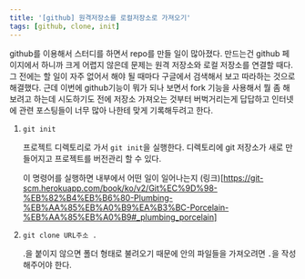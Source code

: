```yaml
---
title: '[github] 원격저장소를 로컬저장소로 가져오기'
tags: [github, clone, init]
---
```


github를 이용해서 스터디를 하면서 repo를 만들 일이 많아졌다. 만드는건 github 페이지에서 하니까 크게 어렵지 않은데 문제는 원격 저장소와 로컬 저장소를 연결할 때다. 그 전에는 할 일이 자주 없어서 해야 될 때마다 구글에서 검색해서 보고 따라하는 것으로 해결했다. 근데 이번에 github기능이 뭐가 되나 보면서 fork 기능을 사용해서 뭘 좀 해보려고 하는데 시도하기도 전에 저장소 가져오는 것부터 버벅거리는게 답답하고 인터넷에 관련 포스팅들이 너무 많아 나한테 맞게 기록해두려고 한다.

1. `git init`

   프로젝트 디렉토리로 가서 `git init`을 실행한다. 디렉토리에 git 저장소가 새로 만들어지고 프로젝트를 버전관리 할 수 있다.

   이 명령어를 실행하면 내부에서 어떤 일이 일어나는지 (링크)[https://git-scm.herokuapp.com/book/ko/v2/Git%EC%9D%98-%EB%82%B4%EB%B6%80-Plumbing-%EB%AA%85%EB%A0%B9%EA%B3%BC-Porcelain-%EB%AA%85%EB%A0%B9#_plumbing_porcelain]

2. `git clone URL주소 .`

   .을 붙이지 않으면 폴더 형태로 불려오기 때문에 안의 파일들을 가져오려면 `.`을 작성해주어야 한다.
